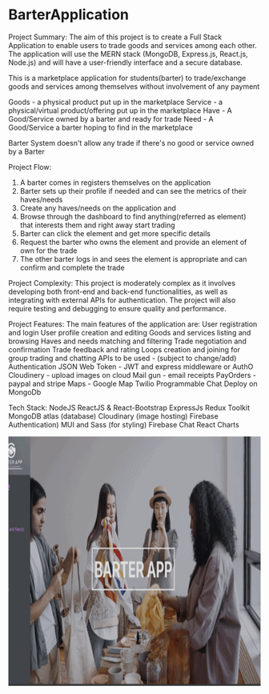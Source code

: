 # BarterApplication


Project Summary:
The aim of this project is to create a Full Stack Application to enable users to trade goods and services among each other. The application will use the MERN stack (MongoDB, Express.js, React.js, Node.js) and will have a user-friendly interface and a secure database.

This is a marketplace application for students(barter) to trade/exchange goods and services among themselves without involvement of any payment

Goods - a physical product put up in the marketplace 
Service - a physical/virtual product/offering put up in the marketplace
Have - A Good/Service owned by a barter and ready for trade
Need - A Good/Service a barter hoping to find in the marketplace

Barter System doesn't allow any trade if there's no good or service owned by a Barter

Project Flow:
1. A barter comes in registers themselves on the application 
2. Barter sets up their profile if needed and can see the metrics of their haves/needs
3. Create any haves/needs on the application and 
4. Browse through the dashboard to find anything(referred as element) that interests them and right away start trading
5. Barter can click the element and get more specific details
6. Request the barter who owns the element and provide an element of own for the trade
7. The other barter logs in and sees the element is appropriate and can confirm and complete the trade


Project Complexity:
This project is moderately complex as it involves developing both front-end and back-end functionalities, as well as integrating with external APIs for authentication. The project will also require testing and debugging to ensure quality and performance.

Project Features:
The main features of the application are:
User registration and login 
User profile creation and editing
Goods and services listing and browsing
Haves and needs matching and filtering
Trade negotiation and confirmation
Trade feedback and rating
Loops creation and joining for group trading and chatting
APIs to be used - (subject to change/add)
Authentication 
JSON Web Token - JWT and express middleware or AuthO
Cloudinery - upload images on cloud
Mail gun - email receipts
PayOrders - paypal and stripe
Maps - Google Map
Twilio Programmable Chat
Deploy on MongoDb



Tech Stack:
NodeJS 
ReactJS & React-Bootstrap
ExpressJs
Redux Toolkit 
MongoDB atlas (database)
Cloudinary (image hosting)
Firebase Authentication)
MUI and Sass (for styling)
Firebase Chat
React Charts




<img src="ezgif.com-gif-maker.gif" alt="Business Relief Portal" width="800" height="500">
